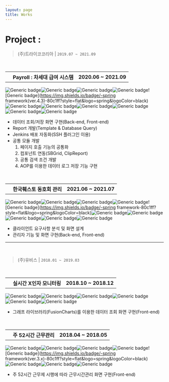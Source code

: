 ```yaml
---
layout: page
title: Works
---
```

# Project : 

> (주)트라이코코리아 | `2019.07 ~ 2021.09`

<br>

<table>
    <th class="th-basic2"><i class="fas fa-check"></i></th>
	<th>Payroll : 차세대 급여 시스템</th>
    <th class="th-basic">2020.06 ~ 2021.09</th>    
</table>

![Generic badge](https://img.shields.io/badge/-java8-cce6ff?style=flat&logo=java&logoColor=black)![Generic badge](https://img.shields.io/badge/-jquery-cce6ff?style=flat&logo=jquery&logoColor=white)![Generic badge](https://img.shields.io/badge/-html-cce6ff?style=flat&logo=html5&logoColor=white)![Generic badge](https://img.shields.io/badge/-css-cce6ff?style=flat&logo=css3&logoColor=white)![Generic badge](https://img.shields.io/badge/-spring framework(ver.4.3)-80c1ff?style=flat&logo=spring&logoColor=black)![Generic badge](https://img.shields.io/badge/-MyBatis-80c1ff?style=flat&logo=mybatis&logoColor=black)![Generic badge](https://img.shields.io/badge/-bootstrap-80c1ff?style=flat&logo=bootstrap&logoColor=white)![Generic badge](https://img.shields.io/badge/-Oracle-FA5C5C?style=flat&logo=oracle&logoColor=white)![Generic badge](https://img.shields.io/badge/-Subversion-654FF0?style=flat&logo=SUBVERSION&logoColor=white)![Generic badge](https://img.shields.io/badge/-Jenkins-654FF0?style=flat&logo=JENKINS&logoColor=white)![Generic badge](https://img.shields.io/badge/-Tomcat-EFEFEF?style=flat&logo=Apache&logoColor=white)

* 데이터 조회/저장 화면 구현(Back-end, Front-end)
* Report 개발(Template & Database Query)
* Jenkins 배포 자동화(SSH 플러그인 이용)
* 공통 모듈 개발
  1. 페이지 호출 기능의 공통화
  2. 컴포넌트 연동(SBGrid, ClipReport)
  3. 공통 검색 조건 개발
  4. AOP를 이용한 데이터 로그 저장 기능 구현

<br>

<table>
    <th class="th-basic2"><i class="fas fa-check"></i></th>
	<th>한국훼스토 동호회 관리</th>
    <th class="th-basic">2021.06 ~ 2021.07</th>    
</table>


![Generic badge](https://img.shields.io/badge/-java6-cce6ff?style=flat&logo=java&logoColor=black)![Generic badge](https://img.shields.io/badge/-jquery-cce6ff?style=flat&logo=jquery&logoColor=white)![Generic badge](https://img.shields.io/badge/-html-cce6ff?style=flat&logo=html5&logoColor=white)![Generic badge](https://img.shields.io/badge/-css-cce6ff?style=flat&logo=css3&logoColor=white)![Generic badge](https://img.shields.io/badge/-spring framework-80c1ff?style=flat&logo=spring&logoColor=black)![Generic badge](https://img.shields.io/badge/-MyBatis-80c1ff?style=flat&logo=mybatis&logoColor=black)![Generic badge](https://img.shields.io/badge/-Oracle-FA5C5C?style=flat&logo=oracle&logoColor=white)![Generic badge](https://img.shields.io/badge/-Subversion-654FF0?style=flat&logo=SUBVERSION&logoColor=white)![Generic badge](https://img.shields.io/badge/-Jenkins-654FF0?style=flat&logo=JENKINS&logoColor=white)![Generic badge](https://img.shields.io/badge/-Tomcat-EFEFEF?style=flat&logo=Apache&logoColor=white)

* 클라이언트 요구사항 분석 및 화면 설계
* 관리자 기능 및 화면 구현(Back-end, Front-end)

------

<br>

> (주)유비스 | `2018.01 ~ 2019.03`

<br>

<table>
    <th class="th-basic2"><i class="fas fa-check"></i></th>
	<th>실시간 X인자 모니터링</th>
    <th class="th-basic">2018.10 ~ 2018.12</th>    
</table>


![Generic badge](https://img.shields.io/badge/-asp-cce6ff?style=flat&logo=asp&logoColor=black)![Generic badge](https://img.shields.io/badge/-javascript-cce6ff?style=flat&logo=javascript&logoColor=white)![Generic badge](https://img.shields.io/badge/-html-cce6ff?style=flat&logo=html5&logoColor=white)![Generic badge](https://img.shields.io/badge/-css-cce6ff?style=flat&logo=css3&logoColor=white)![Generic badge](https://img.shields.io/badge/-MSSQL-FA5C5C?style=flat&logo=mssql&logoColor=white)![Generic badge](https://img.shields.io/badge/-IIS-EFEFEF?style=flat&logo=IIS&logoColor=white)

* 그래프 라이브러리(FusionCharts)를 이용한 데이터 조회 화면 구현(Front-end)

<br>

<table>
    <th class="th-basic2"><i class="fas fa-check"></i></th>
	<th>주 52시간 근무관리</th>
    <th class="th-basic">2018.04 ~ 2018.05</th>    
</table>

![Generic badge](https://img.shields.io/badge/-java5-cce6ff?style=flat&logo=java&logoColor=black)![Generic badge](https://img.shields.io/badge/-javascript-cce6ff?style=flat&logo=javascript&logoColor=white)![Generic badge](https://img.shields.io/badge/-html-cce6ff?style=flat&logo=html5&logoColor=white)![Generic badge](https://img.shields.io/badge/-css-cce6ff?style=flat&logo=css3&logoColor=white)![Generic badge](https://img.shields.io/badge/-spring framework(ver.3.x)-80c1ff?style=flat&logo=spring&logoColor=black)![Generic badge](https://img.shields.io/badge/-MyBatis-80c1ff?style=flat&logo=mybatis&logoColor=black)![Generic badge](https://img.shields.io/badge/-Oracle-FA5C5C?style=flat&logo=oracle&logoColor=white)![Generic badge](https://img.shields.io/badge/-Tomcat-EFEFEF?style=flat&logo=Apache&logoColor=white)

* 주 52시간 근무제 시행에 따라 근무시간관리 화면 구현(Front-end)